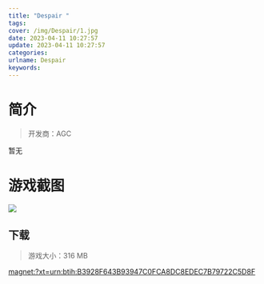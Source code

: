 ```yaml
---
title: "Despair "
tags: 
cover: /img/Despair/1.jpg
date: 2023-04-11 10:27:57
update: 2023-04-11 10:27:57
categories: 
urlname: Despair
keywords: 
---
```

# 简介

> 开发商：AGC

暂无

# 游戏截图

![](/img/Despair/2.jpg)


## 下载

> 游戏大小：316 MB

[magnet:?xt=urn:btih:B3928F643B93947C0FCA8DC8EDEC7B79722C5D8F](magnet:?xt=urn:btih:B3928F643B93947C0FCA8DC8EDEC7B79722C5D8F)